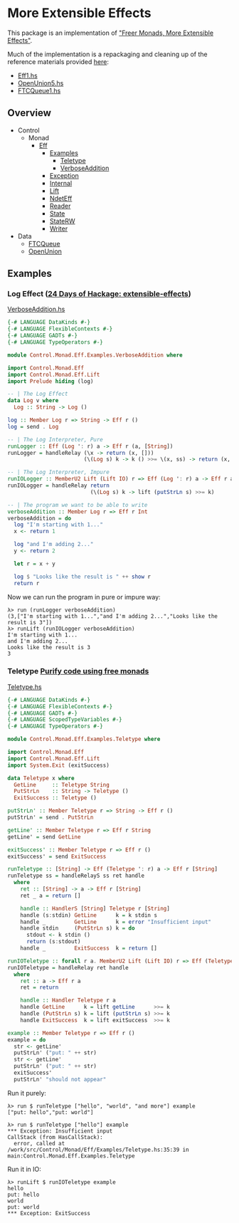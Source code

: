 # More Extensible Effects

This package is an implementation of ["Freer Monads, More Extensible Effects"](http://okmij.org/ftp/Haskell/extensible/more.pdf).

Much of the implementation is a repackaging and cleaning up of the reference materials provided [here](http://okmij.org/ftp/Haskell/extensible/):

- [Eff1.hs](http://okmij.org/ftp/Haskell/extensible/Eff1.hs)
- [OpenUnion5.hs](http://okmij.org/ftp/Haskell/extensible/OpenUnion5.hs)
- [FTCQueue1.hs](http://okmij.org/ftp/Haskell/extensible/FTCQueue1.hs)

## Overview

- Control
  - Monad
    - [Eff](src/Control/Monad/Eff.hs)
      - [Examples](src/Control/Monad/Examples.hs)
        - [Teletype](src/Control/Monad/Examples/Teletype.hs)
        - [VerboseAddition](src/Control/Monad/Examples/VerboseAddition.hs)
      - [Exception](src/Control/Monad/Eff/Exception.hs)
      - [Internal](src/Control/Monad/Eff/Internal.hs)
      - [Lift](src/Control/Monad/Eff/Lift.hs)
      - [NdetEff](src/Control/Monad/Eff/NdetEff.hs)
      - [Reader](src/Control/Monad/Eff/Reader.hs)
      - [State](src/Control/Monad/Eff/State.hs)
      - [StateRW](src/Control/Monad/Eff/StateRW.hs)
      - [Writer](src/Control/Monad/Eff/Writer.hs)
- Data
  - [FTCQueue](src/Data/FTCQueue.hs)
  - [OpenUnion](src/Data/OpenUnion.hs)

## Examples

### Log Effect ([24 Days of Hackage: extensible-effects](https://ocharles.org.uk/blog/posts/2013-12-04-24-days-of-hackage-extensible-effects.html))

[VerboseAddition.hs](src/Control/Monad/Eff/Examples/VerboseAddition.hs)

```haskell
{-# LANGUAGE DataKinds #-}
{-# LANGUAGE FlexibleContexts #-}
{-# LANGUAGE GADTs #-}
{-# LANGUAGE TypeOperators #-}

module Control.Monad.Eff.Examples.VerboseAddition where

import Control.Monad.Eff
import Control.Monad.Eff.Lift
import Prelude hiding (log)

-- | The Log Effect
data Log v where
  Log :: String -> Log ()

log :: Member Log r => String -> Eff r ()
log = send . Log

-- | The Log Interpreter, Pure
runLogger :: Eff (Log ': r) a -> Eff r (a, [String])
runLogger = handleRelay (\x -> return (x, []))
                        (\(Log s) k -> k () >>= \(x, ss) -> return (x, s:ss))

-- | The Log Interpreter, Impure
runIOLogger :: MemberU2 Lift (Lift IO) r => Eff (Log ': r) a -> Eff r a
runIOLogger = handleRelay return
                          (\(Log s) k -> lift (putStrLn s) >>= k)

-- | The program we want to be able to write
verboseAddition :: Member Log r => Eff r Int
verboseAddition = do
  log "I'm starting with 1..."
  x <- return 1

  log "and I'm adding 2..."
  y <- return 2

  let r = x + y

  log $ "Looks like the result is " ++ show r
  return r
```
Now we can run the program in pure or impure way:

```
λ> run (runLogger verboseAddition)
(3,["I'm starting with 1...","and I'm adding 2...","Looks like the result is 3"])
λ> runLift (runIOLogger verboseAddition)
I'm starting with 1...
and I'm adding 2...
Looks like the result is 3
3
```

### Teletype [Purify code using free monads](http://www.haskellforall.com/2012/07/purify-code-using-free-monads.html)

[Teletype.hs](src/Control/Monad/Eff/Examples/Teletype.hs)

```haskell
{-# LANGUAGE DataKinds #-}
{-# LANGUAGE FlexibleContexts #-}
{-# LANGUAGE GADTs #-}
{-# LANGUAGE ScopedTypeVariables #-}
{-# LANGUAGE TypeOperators #-}

module Control.Monad.Eff.Examples.Teletype where

import Control.Monad.Eff
import Control.Monad.Eff.Lift
import System.Exit (exitSuccess)

data Teletype x where
  GetLine     :: Teletype String
  PutStrLn    :: String -> Teletype ()
  ExitSuccess :: Teletype ()

putStrLn' :: Member Teletype r => String -> Eff r ()
putStrLn' = send . PutStrLn

getLine' :: Member Teletype r => Eff r String
getLine' = send GetLine

exitSuccess' :: Member Teletype r => Eff r ()
exitSuccess' = send ExitSuccess

runTeletype :: [String] -> Eff (Teletype ': r) a -> Eff r [String]
runTeletype ss = handleRelayS ss ret handle
  where
    ret :: [String] -> a -> Eff r [String]
    ret _ a = return []

    handle :: HandlerS [String] Teletype r [String]
    handle (s:stdin) GetLine      k = k stdin s
    handle _         GetLine      k = error "Insufficient input"
    handle stdin     (PutStrLn s) k = do
      stdout <- k stdin ()
      return (s:stdout)
    handle _         ExitSuccess  k = return []

runIOTeletype :: forall r a. MemberU2 Lift (Lift IO) r => Eff (Teletype ': r) a -> Eff r a
runIOTeletype = handleRelay ret handle
  where
    ret :: a -> Eff r a
    ret = return

    handle :: Handler Teletype r a
    handle GetLine      k = lift getLine      >>= k
    handle (PutStrLn s) k = lift (putStrLn s) >>= k
    handle ExitSuccess  k = lift exitSuccess  >>= k

example :: Member Teletype r => Eff r ()
example = do
  str <- getLine'
  putStrLn' ("put: " ++ str)
  str <- getLine'
  putStrLn' ("put: " ++ str)
  exitSuccess'
  putStrLn' "should not appear"
```

Run it purely:

```
λ> run $ runTeletype ["hello", "world", "and more"] example
["put: hello","put: world"]

λ> run $ runTeletype ["hello"] example
*** Exception: Insufficient input
CallStack (from HasCallStack):
  error, called at /work/src/Control/Monad/Eff/Examples/Teletype.hs:35:39 in main:Control.Monad.Eff.Examples.Teletype
```

Run it in IO:

```
λ> runLift $ runIOTeletype example
hello
put: hello
world
put: world
*** Exception: ExitSuccess
```
